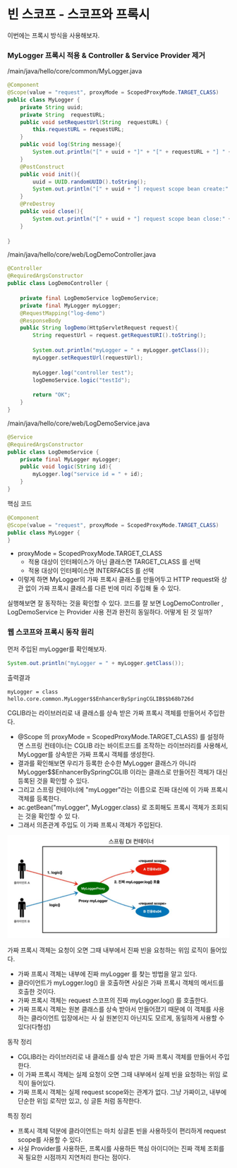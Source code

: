 
# 빈 스코프 - 스코프와 프록시

이번에는 프록시 방식을 사용해보자.

### MyLogger 프록시 적용 & Controller & Service Provider<MyLoger> 제거

/main/java/hello/core/common/MyLogger.java
```java
@Component
@Scope(value = "request", proxyMode = ScopedProxyMode.TARGET_CLASS)
public class MyLogger {
    private String uuid;
    private String  requestURL;
    public void setRequestUrl(String  requestURL) {
        this.requestURL = requestURL;
    }
    public void log(String message){
        System.out.println("[" + uuid + "]" + "[" + requestURL + "] " +message);
    }
    @PostConstruct
    public void init(){
        uuid = UUID.randomUUID().toString();
        System.out.println("[" + uuid + "] request scope bean create:" + this);
    }
    @PreDestroy
    public void close(){
        System.out.println("[" + uuid + "] request scope bean close:" + this);
    }

}
```
/main/java/hello/core/web/LogDemoController.java
```java
@Controller
@RequiredArgsConstructor
public class LogDemoController {

    private final LogDemoService logDemoService;
    private final MyLogger myLogger;
    @RequestMapping("log-demo")
    @ResponseBody
    public String logDemo(HttpServletRequest request){
        String requestUrl = request.getRequestURI().toString();

        System.out.println("myLogger = " + myLogger.getClass());
        myLogger.setRequestUrl(requestUrl);

        myLogger.log("controller test");
        logDemoService.logic("testId");

        return "OK";
    }
}
```
/main/java/hello/core/web/LogDemoService.java
```java
@Service
@RequiredArgsConstructor
public class LogDemoService {
    private final MyLogger myLogger;
    public void logic(String id){
        myLogger.log("service id = " + id);
    }
}
```

핵심 코드
```java
@Component
@Scope(value = "request", proxyMode = ScopedProxyMode.TARGET_CLASS)
public class MyLogger {
}
```

- proxyMode = ScopedProxyMode.TARGET_CLASS 
  - 적용 대상이 인터페이스가 아닌 클래스면 TARGET_CLASS 를 선택
  - 적용 대상이 인터페이스면 INTERFACES 를 선택
- 이렇게 하면 MyLogger의 가짜 프록시 클래스를 만들어두고 HTTP request와 상관 없이 가짜 프록시 클래스를
  다른 빈에 미리 주입해 둘 수 있다.

실행해보면 잘 동작하는 것을 확인할 수 있다.
코드를 잘 보면 LogDemoController , LogDemoService 는 Provider 사용 전과 완전히 동일하다. 어떻게 된 것
일까?

### 웹 스코프와 프록시 동작 원리

먼저 주입된 myLogger를 확인해보자.
```java
System.out.println("myLogger = " + myLogger.getClass());
```
출력결과
```text
myLogger = class hello.core.common.MyLogger$$EnhancerBySpringCGLIB$$b68b726d
```

CGLIB라는 라이브러리로 내 클래스를 상속 받은 가짜 프록시 객체를 만들어서 주입한다.
- @Scope 의 proxyMode = ScopedProxyMode.TARGET_CLASS) 를 설정하면 스프링 컨테이너는 CGLIB
  라는 바이트코드를 조작하는 라이브러리를 사용해서, MyLogger를 상속받은 가짜 프록시 객체를 생성한다.
- 결과를 확인해보면 우리가 등록한 순수한 MyLogger 클래스가 아니라 MyLogger$$EnhancerBySpringCGLIB 
  이라는 클래스로 만들어진 객체가 대신 등록된 것을 확인할 수 있다.
- 그리고 스프링 컨테이너에 "myLogger"라는 이름으로 진짜 대신에 이 가짜 프록시 객체를 등록한다.
- ac.getBean("myLogger", MyLogger.class) 로 조회해도 프록시 객체가 조회되는 것을 확인할 수 있
  다.
- 그래서 의존관계 주입도 이 가짜 프록시 객체가 주입된다.

![MyLogger 프록시.JPG](0%20%EC%9D%B4%EB%AF%B8%EC%A7%80%2FMyLogger%20%ED%94%84%EB%A1%9D%EC%8B%9C.JPG)

가짜 프록시 객체는 요청이 오면 그때 내부에서 진짜 빈을 요청하는 위임 로직이 들어있다.
- 가짜 프록시 객체는 내부에 진짜 myLogger 를 찾는 방법을 알고 있다.
- 클라이언트가 myLogger.log() 을 호출하면 사실은 가짜 프록시 객체의 메서드를 호출한 것이다.
- 가짜 프록시 객체는 request 스코프의 진짜 myLogger.log() 를 호출한다.
- 가짜 프록시 객체는 원본 클래스를 상속 받아서 만들어졌기 때문에 이 객체를 사용하는 클라이언트 입장에서는 사
  실 원본인지 아닌지도 모르게, 동일하게 사용할 수 있다(다형성)

동작 정리
- CGLIB라는 라이브러리로 내 클래스를 상속 받은 가짜 프록시 객체를 만들어서 주입한다.
- 이 가짜 프록시 객체는 실제 요청이 오면 그때 내부에서 실제 빈을 요청하는 위임 로직이 들어있다.
- 가짜 프록시 객체는 실제 request scope와는 관계가 없다. 그냥 가짜이고, 내부에 단순한 위임 로직만 있고, 싱
  글톤 처럼 동작한다.

특징 정리
- 프록시 객체 덕분에 클라이언트는 마치 싱글톤 빈을 사용하듯이 편리하게 request scope를 사용할 수 있다.
- 사실 Provider를 사용하든, 프록시를 사용하든 핵심 아이디어는 진짜 객체 조회를 꼭 필요한 시점까지 지연처리
  한다는 점이다.

